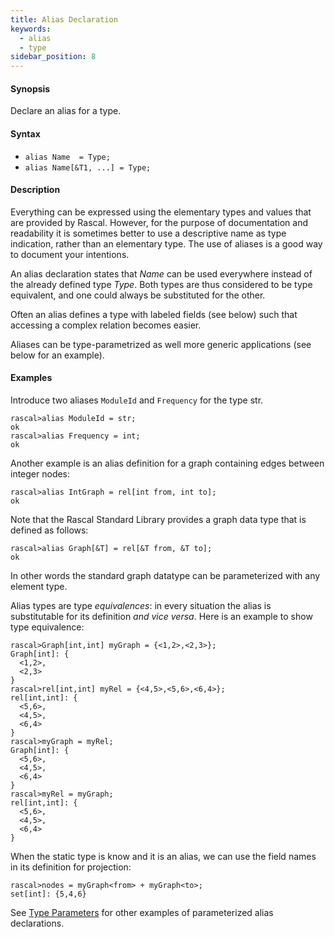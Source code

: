 ```yaml
---
title: Alias Declaration
keywords:
  - alias
  - type
sidebar_position: 8
---
```


#### Synopsis

Declare an alias for a type.

#### Syntax

* `alias Name  = Type;`
* `alias Name[&T1, ...] = Type;`

#### Description

Everything can be expressed using the elementary types and values that are provided by Rascal. 
However, for the purpose of documentation and readability it is sometimes better to use a descriptive name as type indication, rather than an elementary type.  The use of aliases is a good way to document your intentions. 

An alias declaration states that _Name_ can be used everywhere instead of the already defined type _Type_. 
Both types are thus considered to be type equivalent, and one could always be substituted for the other. 

Often an alias defines a type with labeled fields (see below) such that accessing a complex relation becomes
easier. 

Aliases can be type-parametrized as well more generic applications (see below for an example).

#### Examples

Introduce two aliases `ModuleId` and `Frequency` for the type str.

```rascal-shell 
rascal>alias ModuleId = str;
ok
rascal>alias Frequency = int;
ok
```

Another example is an alias definition for a graph containing edges between integer nodes:

```rascal-shell ,continue
rascal>alias IntGraph = rel[int from, int to];
ok
```

Note that the Rascal Standard Library provides a graph data type that is defined as follows:

```rascal-shell ,continue
rascal>alias Graph[&T] = rel[&T from, &T to];
ok
```

In other words the standard graph datatype can be parameterized with any element type.

Alias types are type _equivalences_: in every situation the alias is substitutable for its definition _and vice versa_.
Here is an example to show type equivalence:

```rascal-shell ,continue
rascal>Graph[int,int] myGraph = {<1,2>,<2,3>};
Graph[int]: {
  <1,2>,
  <2,3>
}
rascal>rel[int,int] myRel = {<4,5>,<5,6>,<6,4>};
rel[int,int]: {
  <5,6>,
  <4,5>,
  <6,4>
}
rascal>myGraph = myRel;
Graph[int]: {
  <5,6>,
  <4,5>,
  <6,4>
}
rascal>myRel = myGraph;
rel[int,int]: {
  <5,6>,
  <4,5>,
  <6,4>
}
```

When the static type is know and it is an alias, we can use the field names in its definition for projection:

```rascal-shell ,continue
rascal>nodes = myGraph<from> + myGraph<to>;
set[int]: {5,4,6}
```

See [Type Parameters](../../../Rascal/Declarations/StaticTyping/TypeParameters/index.md) for other examples of parameterized alias declarations.


